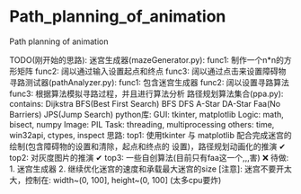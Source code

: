 # Path_planning_of_animation
Path planning of animation

TODO(刚开始的思路):
  迷宫生成器(mazeGenerator.py):
      func1: 制作一个n*n的方形矩阵
      func2: 阔以通过输入设置起点和终点
      func3: 阔以通过点击来设置障碍物
  寻路测试器(pathAnalyzer.py):
      func1: 包含迷宫生成器
      func2: 阔以设置寻路算法
      func3: 根据算法模拟寻路过程，并且进行算法分析
  路径规划算法集合(ppa.py):
      contains:
          Dijkstra
          BFS(Best First Search)
          BFS
          DFS
          A-Star
          DA-Star
          Faa(No Barriers)
          JPS(Jump Search)
  python库:
      GUI: tkinter, matplotlib
      Logic: math, bisect, numpy
      Image: PIL
      Task: threading, multiprocessing
      others: time, win32api, ctypes, inspect
  思路:
      top1: 使用tkinter 与 matplotlib 配合完成迷宫的绘制(包含障碍物的设置和清除，起点和终点的   设置)，路径规划动画化的推演 ✔
      top2: 对灰度图片的推演 ✔
      top3: 一些自创算法(目前只有faa这一个,,,害) ❌
  待做:
      1. 迷宫生成器
      2. 继续优化迷宫的速度和承载最大迷宫的size
  [注意]: 迷宫不要开太大，控制在: width~(0, 100], height~(0, 100] (太多cpu要炸)
